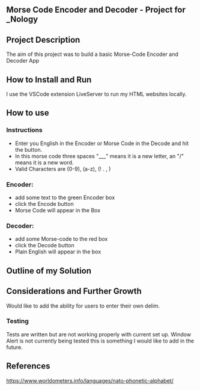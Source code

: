 ## Morse Code Encoder and Decoder - Project for _Nology

## Project Description
The aim of this project was to build a basic Morse-Code Encoder and Decoder App

## How to Install and Run
I use the VSCode extension LiveServer to run my HTML websites locally.

## How to use
### Instructions 
- Enter you English in the Encoder or Morse Code in the Decode and hit the button.
- In this morse code three spaces "___" means it is a new letter, an "/" means it is a new word.
- Valid Characters are (0-9), (a-z), (! . , )

### Encoder: 
- add some text to the green Encoder box
- click the Encode button 
- Morse Code will appear in the Box

### Decoder:
- add some Morse-code to the red box
- click the Decode button
- Plain English will appear in the box

## Outline of my Solution


## Considerations and Further Growth
Would like to add the ability for users to enter their own delim.

### Testing
Tests are written but are not working properly with current set up.
Window Alert is not currently being tested this is something I would like to add in the future.

## References
https://www.worldometers.info/languages/nato-phonetic-alphabet/